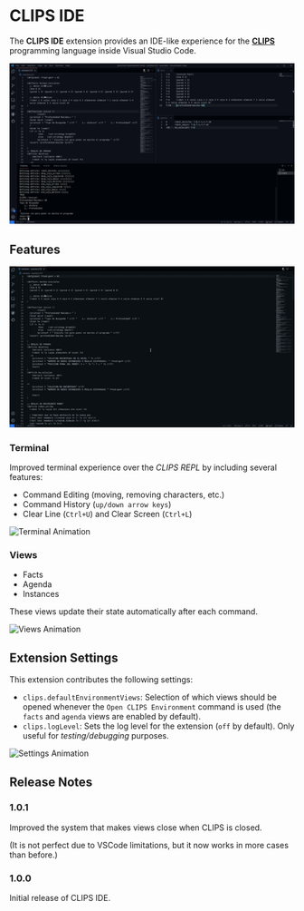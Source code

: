 # CLIPS IDE

The **CLIPS IDE** extension provides an IDE-like experience for the [**CLIPS**](http://www.clipsrules.net/) programming language inside Visual Studio Code.

![Screenshot](media/vscode-clips-ide.png)

## Features

![Open Animation](media/clips-open-env.gif)

### Terminal

Improved terminal experience over the _CLIPS REPL_ by including several features:

- Command Editing (moving, removing characters, etc.)
- Command History (`up/down arrow keys`)
- Clear Line (`Ctrl+U`) and Clear Screen (`Ctrl+L`)

![Terminal Animation](media/clips-terminal.gif)

### Views

- Facts
- Agenda
- Instances

These views update their state automatically after each command.

![Views Animation](media/clips-views.gif)

## Extension Settings

This extension contributes the following settings:

- `clips.defaultEnvironmentViews`: Selection of which views should be opened whenever the `Open CLIPS Environment` command is used (the `facts` and `agenda` views are enabled by default).
- `clips.logLevel`: Sets the log level for the extension (`off` by default). Only useful for _testing/debugging_ purposes.

![Settings Animation](media/clips-settings.gif)

## Release Notes

### 1.0.1

Improved the system that makes views close when CLIPS is closed.

(It is not perfect due to VSCode limitations, but it now works in more cases than before.)

### 1.0.0

Initial release of CLIPS IDE.
